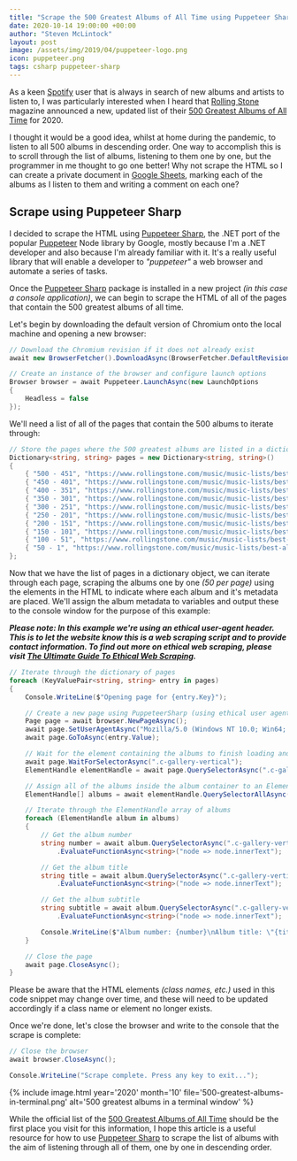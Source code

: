 ```yaml
---
title: "Scrape the 500 Greatest Albums of All Time using Puppeteer Sharp"
date: 2020-10-14 19:00:00 +00:00
author: "Steven McLintock"
layout: post
image: /assets/img/2019/04/puppeteer-logo.png
icon: puppeteer.png
tags: csharp puppeteer-sharp
---
```


As a keen [Spotify](https://www.spotify.com/) user that is always in search of new albums and artists to 
listen to, I was particularly interested when I heard that [Rolling Stone](https://www.rollingstone.com/) 
magazine announced a new, updated list of their 
[500 Greatest Albums of All Time](https://www.rollingstone.com/music/music-lists/best-albums-of-all-time-1062063/) 
for 2020.

I thought it would be a good idea, whilst at home during the pandemic, to listen to all 500 albums in 
descending order. One way to accomplish this is to scroll through the list of albums, listening to them one 
by one, but the programmer in me thought to go one better! Why not scrape the HTML so I can create a private 
document in [Google Sheets](https://www.google.com/sheets/about/), marking each of the albums as I listen to 
them and writing a comment on each one?

## Scrape using Puppeteer Sharp

I decided to scrape the HTML using [Puppeteer Sharp](), the .NET port of the popular 
[Puppeteer](https://developers.google.com/web/tools/puppeteer) Node library by Google, mostly because I'm a 
.NET developer and also because I'm already familiar with it. It's a really useful library that will enable a 
developer to *"puppeteer"* a web browser and automate a series of tasks.

Once the [Puppeteer Sharp](https://www.nuget.org/packages/puppeteersharp/) package is installed in a new 
project *(in this case a console application)*, we can begin to scrape the HTML of all of the pages 
that contain the 500 greatest albums of all time.

Let's begin by downloading the default version of Chromium onto the local machine and opening a new browser:

```csharp
// Download the Chromium revision if it does not already exist
await new BrowserFetcher().DownloadAsync(BrowserFetcher.DefaultRevision);

// Create an instance of the browser and configure launch options
Browser browser = await Puppeteer.LaunchAsync(new LaunchOptions
{
    Headless = false
});
```

We'll need a list of all of the pages that contain the 500 albums to iterate through:

```csharp
// Store the pages where the 500 greatest albums are listed in a dictionary
Dictionary<string, string> pages = new Dictionary<string, string>()
{
    { "500 - 451", "https://www.rollingstone.com/music/music-lists/best-albums-of-all-time-1062063/arcade-fire-%ef%bb%bffuneral-1062733/" },
    { "450 - 401", "https://www.rollingstone.com/music/music-lists/best-albums-of-all-time-1062063/linda-mccartney-and-paul-ram-1062783/" },
    { "400 - 351", "https://www.rollingstone.com/music/music-lists/best-albums-of-all-time-1062063/the-go-gos-beauty-and-the-beat-1062833/" },
    { "350 - 301", "https://www.rollingstone.com/music/music-lists/best-albums-of-all-time-1062063/stevie-wonder-music-of-my-mind-2-1062883/" },
    { "300 - 251", "https://www.rollingstone.com/music/music-lists/best-albums-of-all-time-1062063/shania-twain-come-on-over-1062933/" },
    { "250 - 201", "https://www.rollingstone.com/music/music-lists/best-albums-of-all-time-1062063/buzzcocks-singles-going-steady-2-1062983" },
    { "200 - 151", "https://www.rollingstone.com/music/music-lists/best-albums-of-all-time-1062063/sade-diamond-life-1063033/" },
    { "150 - 101", "https://www.rollingstone.com/music/music-lists/best-albums-of-all-time-1062063/bruce-springsteen-nebraska-3-1063083/" },
    { "100 - 51", "https://www.rollingstone.com/music/music-lists/best-albums-of-all-time-1062063/the-band-music-from-big-pink-2-1063133/" },
    { "50 - 1", "https://www.rollingstone.com/music/music-lists/best-albums-of-all-time-1062063/jay-z-the-blueprint-3-1063183/" }
};
```

Now that we have the list of pages in a dictionary object, we can iterate through each page, scraping the albums one by one 
*(50 per page)* using the elements in the HTML to indicate where each album and it's metadata are placed. We'll assign the 
album metadata to variables and output these to the console window for the purpose of this example:

***Please note: In this example we're using an ethical user-agent header. This is to let the website know this is a web scraping script and to provide contact information. To find out more on ethical web scraping, please visit [The Ultimate Guide To Ethical
Web Scraping](https://finddatalab.com/ethicalscraping).***

```csharp
// Iterate through the dictionary of pages
foreach (KeyValuePair<string, string> entry in pages)
{
    Console.WriteLine($"Opening page for {entry.Key}");

    // Create a new page using PuppeteerSharp (using ethical user agent header)
    Page page = await browser.NewPageAsync();
    await page.SetUserAgentAsync("Mozilla/5.0 (Windows NT 10.0; Win64; x64) AppleWebKit/537.36 (KHTML, like Gecko) Chrome/86.0.4240.75 Safari/537.36; Kilt and Code/www.kiltandcode.com");
    await page.GoToAsync(entry.Value);

    // Wait for the element containing the albums to finish loading and assign it to an ElementHandle
    await page.WaitForSelectorAsync(".c-gallery-vertical");
    ElementHandle elementHandle = await page.QuerySelectorAsync(".c-gallery-vertical");

    // Assign all of the albums inside the album container to an ElementHandle array
    ElementHandle[] albums = await elementHandle.QuerySelectorAllAsync(".c-gallery-vertical-album");

    // Iterate through the ElementHandle array of albums
    foreach (ElementHandle album in albums)
    {
        // Get the album number
        string number = await album.QuerySelectorAsync(".c-gallery-vertical-album__number")
            .EvaluateFunctionAsync<string>("node => node.innerText");

        // Get the album title
        string title = await album.QuerySelectorAsync(".c-gallery-vertical-album__title")
            .EvaluateFunctionAsync<string>("node => node.innerText");

        // Get the album subtitle
        string subtitle = await album.QuerySelectorAsync(".c-gallery-vertical-album__subtitle")
            .EvaluateFunctionAsync<string>("node => node.innerText");

        Console.WriteLine($"Album number: {number}\nAlbum title: \"{title}\"\nAlbum subtitle: {subtitle}\n\n");
    }

    // Close the page
    await page.CloseAsync();
}
```

Please be aware that the HTML elements *(class names, etc.)* used in this code snippet may change over time, 
and these will need to be updated accordingly if a class name or element no longer exists.

Once we're done, let's close the browser and write to the console that the scrape is complete:

```csharp
// Close the browser
await browser.CloseAsync();

Console.WriteLine("Scrape complete. Press any key to exit...");
```

{%
    include image.html
    year='2020'
    month='10'
    file='500-greatest-albums-in-terminal.png'
    alt='500 greatest albums in a terminal window'
%}

While the official list of the 
[500 Greatest Albums of All Time](https://www.rollingstone.com/music/music-lists/best-albums-of-all-time-1062063/) 
should be the first place you visit for this information, I hope this article is a useful resource for how to use 
[Puppeteer Sharp](https://www.puppeteersharp.com/) to scrape the list of albums with the aim of listening through all of 
them, one by one in descending order.
